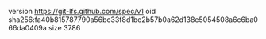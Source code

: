version https://git-lfs.github.com/spec/v1
oid sha256:fa40b815787790a56bc33f8d1be2b57b0a62d138e5054508a6c6ba066da0409a
size 3786
